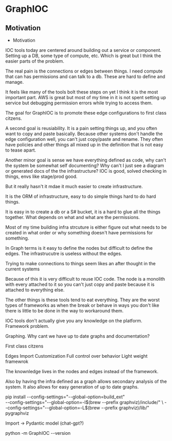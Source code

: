 # GraphIOC

## Motivation
* Motivation

IOC tools today are centered around building out a service or component. Setting up a DB, some type of compute, etc. Which is great but I think the easier parts of the problem.

The real pain is the connections or edges between things. I need compute that can has permissions and can talk to a db. These are hard to define and manage.

It feels like many of the tools bolt these steps on yet I think it is the most important part. AWS is great but most of my time in it is not spent setting up service but debugging permission errors
while trying to access them.

The goal for GraphIOC is to promote these edge configurations to first class citzens.

A second goal is reusiability. It is a pain setting things up, and you often want to copy and paste basically. Because other systems don't handle the edge configuration well, you can't just copy/paste
and rename. They often have policies and other things all mixed up in the definition that is not easy to tease apart.

Another minor goal is sense we have everything defined as code, why can't the system be somewhat self documenting? Why can't I just see a diagram or generated docs of the the infrastructure?
IOC is good, solved checking in things, envs like stage/prod good.

But it really hasn't it mdae it much easier to create infrastructure.

It is the ORM of infrastructure, easy to do simple things hard to do hard things.

It is easy in to create a db or a S# bucket, it is a hard to glue all the things together. What depends on what and what are the permissions.

Most of my time building infra strcuture is either figure out what needs to be created in what order or why something doesn't have permissions for something.

In Graph terms is it easy to define the nodes but difficult to define the edges. The infrastrucutre is useless without the edges.

Trying to make connections to things seem likes an after thought in the current systems

Because of this it is very difficult to reuse IOC code. The node is a monolith with every attached to it so you can't just copy and paste because it is attached to everything else.

The other things is these tools tend to eat everything. They are the worst types of frameworks as when the break or behave in ways you don't like there is little to be done in the way to workaround them.

IOC tools don't actually give you any knowledge on the platform. Framework problem.

Graphing. Why cant we have up to date graphs and documentation?


First class citzens

Edges
Import
Customization
Full control over behavior
Light weight framewrok

The knownledge lives in the nodes and edges instead of the framework.


Also by having the infra defined as a graph allows secondary analysis of the system. It also allows for easy generation of up to date graphs.




pip install --config-settings="--global-option=build_ext" \
            --config-settings="--global-option=-I$(brew --prefix graphviz)/include/" \
            --config-settings="--global-option=-L$(brew --prefix graphviz)/lib/" \
            pygraphviz
			
			
			
Import -> Pydantic model (chat-gpt?)



python -m GraphIOC --version
